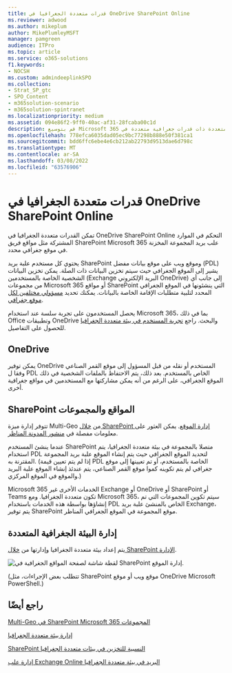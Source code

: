 ```yaml
---
title: قدرات متعددة الجغرافيا في OneDrive SharePoint Online
ms.reviewer: adwood
ms.author: mikeplum
author: MikePlumleyMSFT
manager: pamgreen
audience: ITPro
ms.topic: article
ms.service: o365-solutions
f1.keywords:
- NOCSH
ms.custom: admindeeplinkSPO
ms.collection:
- Strat_SP_gtc
- SPO_Content
- m365solution-scenario
- m365solution-spintranet
ms.localizationpriority: medium
ms.assetid: 094e86f2-9ff0-40ac-af31-28fcaba00c1d
description: قم بتوسيع Microsoft 365 الجغرافيا إلى مناطق جغرافية متعددة ذات قدرات جغرافية متعددة في OneDrive Online.
ms.openlocfilehash: 778efca6035dad05ec9bc77298b888e50f381ca1
ms.sourcegitcommit: bdd6ffc6ebe4e6cb212ab22793d9513dae6d798c
ms.translationtype: MT
ms.contentlocale: ar-SA
ms.lasthandoff: 03/08/2022
ms.locfileid: "63576906"
---
```

# <a name="multi-geo-capabilities-in-onedrive-and-sharepoint-online"></a>قدرات متعددة الجغرافيا في OneDrive SharePoint Online

تمكن القدرات متعددة الجغرافيا في OneDrive SharePoint Online التحكم في الموارد المشتركة مثل مواقع فريق SharePoint Microsoft 365 علب بريد المجموعة المخزنة في موقع جغرافي محدد.

يحتوي كل مستخدم علبة بريد SharePoint وموقع ويب على موقع بيانات مفضل (PDL) يشير إلى الموقع الجغرافي حيث سيتم تخزين البيانات ذات الصلة. يمكن تخزين البيانات الشخصية الخاصة بالمستخدمين (Exchange البريد الإلكتروني OneDrive) إلى جانب أي من مجموعات Microsoft 365 أو مواقع SharePoint التي ينشئونها في الموقع الجغرافي المحدد لتلبية متطلبات الإقامة الخاصة بالبيانات. يمكنك تحديد [مسؤولي مختلفين لكل موقع جغرافي](add-a-sharepoint-geo-admin.md).

يحصل المستخدمون على تجربة سلسة عند استخدام Microsoft 365، بما في ذلك Office وتطبيقات OneDrive والبحث. راجع [تجربة المستخدم في بيئة متعددة الجغرافيا](multi-geo-user-experience.md) للحصول على التفاصيل.

## <a name="onedrive"></a>OneDrive

يمكن توفير OneDrive المستخدم أو نقله من قبل المسؤول إلى موقع القمر الصناعي [](move-onedrive-between-geo-locations.md) وفقا ل PDL الخاص بالمستخدم. بعد ذلك، يتم الاحتفاظ بالملفات الشخصية في ذلك الموقع الجغرافي، على الرغم من أنه يمكن مشاركتها مع المستخدمين في مواقع جغرافية أخرى.

## <a name="sharepoint-sites-and-groups"></a>SharePoint المواقع والمجموعات

تتوفر إدارة ميزة Multi-Geo من <a href="https://go.microsoft.com/fwlink/?linkid=2185219" target="_blank">خلال SharePoint إدارة الموقع</a>. يمكن العثور على معلومات مفصلة في [منشور المدونة المناظر](https://techcommunity.microsoft.com/t5/Office-365-Blog/Now-available-Multi-Geo-in-SharePoint-and-Office-365-Groups/ba-p/263302).

عندما ينشئ المستخدم SharePoint متصلا بالمجموعة في بيئة متعددة الجغرافيا، يتم استخدام PDL لتحديد الموقع الجغرافي حيث يتم إنشاء الموقع علبة بريد المجموعة المقترنة به. (إذا لم يتم تعيين قيمة PDL الخاصة بالمستخدم، أو تم تعيينها إلى موقع جغرافي لم يتم تكوينه كموا موقع القمر الصناعي، يتم عندئذ إنشاء الموقع علبة البريد والموقع في الموقع المركزي.)

Microsoft 365 الخدمات الأخرى غير Exchange أو OneDrive أو SharePoint أو Teams تكون متعددة الجغرافيا. ومع Microsoft 365، سيتم تكوين المجموعات التي تم إنشاؤها بواسطة هذه الخدمات باستخدام PDL الخاص بالمنشئ علبة بريد Exchange، يتم توفير SharePoint موقع المجموعة في الموقع الجغرافي المناظر. 

## <a name="managing-the-multi-geo-environment"></a>إدارة البيئة الجغرافية المتعددة

يتم إعداد بيئة متعددة الجغرافيا وإدارتها من <a href="https://go.microsoft.com/fwlink/?linkid=2185219" target="_blank">خلال SharePoint الإدارة</a>. 

![لقطة شاشة لصفحة المواقع الجغرافية في SharePoint إدارة الموقع.](../media/sharepoint-multi-geo-admin-center.png)

(تتطلب بعض الإجراءات، مثل SharePoint موقع ويب أو موقع OneDrive Microsoft PowerShell.)

## <a name="see-also"></a>راجع أيضًا

[Multi-Geo في SharePoint Microsoft 365 المجموعات](https://techcommunity.microsoft.com/t5/Office-365-Blog/Now-available-Multi-Geo-in-SharePoint-and-Office-365-Groups/ba-p/263302)

[إدارة بيئة متعددة الجغرافيا](administering-a-multi-geo-environment.md)

[SharePoint النسبية للتخزين في بيئات متعددة الجغرافيا](sharepoint-multi-geo-storage-quota.md)

[إدارة علب Exchange Online البريد في بيئة متعددة الجغرافيا](administering-exchange-online-multi-geo.md)
